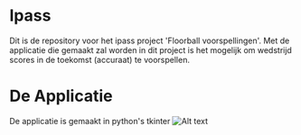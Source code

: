 # Ipass
Dit is de repository voor het ipass project 'Floorball voorspellingen'. Met de applicatie die gemaakt zal worden in dit project is het mogelijk om wedstrijd scores in de toekomst (accuraat) te voorspellen. 

# De Applicatie
De applicatie is gemaakt in python's tkinter
![Alt text](relative/path/to/img.jpg?raw=true "De applicatie")
